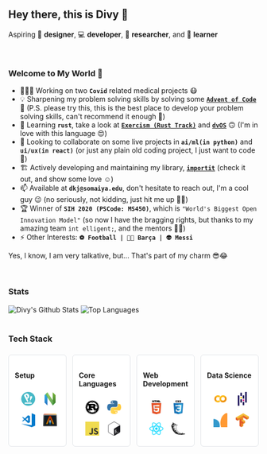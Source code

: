 ## Hey there, this is Divy 👋

Aspiring 🎨 **designer**, 💻 **developer**, 🔭 **researcher**, and 🧠 **learner**

<br />

### Welcome to My World 🙌

- 👨🏻‍💻 Working on two **`Covid`** related medical projects 😷
- 💡 Sharpening my problem solving skills by solving some **[`Advent of Code`](https://github.com/divykj/AdventOfCode)** 🎄 (P.S. please try this, this is the best place to develop your problem solving skills, can't recommend it enough 🙈)
- 🌱 Learning **`rust`**, take a look at **[`Exercism (Rust Track)`](https://github.com/divykj/ExercismRust)** and **[`dvOS`](https://github.com/divykj/dvOS)** 🙃 (I'm in love with this language 😍)
- 👯 Looking to collaborate on some live projects in **`ai/ml(in python)`** and **`ui/ux(in react)`** (or just any plain old coding project, I just want to code 🤷)
- 🏗 Actively developing and maintaining my library, **[`importit`](https://github.com/divykj/importit)** (check it out, and show some love ☺)
- 📫 Available at **`dkj@somaiya.edu`**, don't hesitate to reach out, I'm a cool guy 😉 (no seriously, not kidding, just hit me up 🤙🏻)
- 🏆 Winner of **`SIH 2020 (PSCode: MS450)`**, which is `"World's Biggest Open Innovation Model"` (so now I have the bragging rights, but thanks to my amazing team `int elligent;`, and the mentors 🙌🏻)
- ⚡ Other Interests: **`⚽ Football | 🔵🔴 Barça | 👽 Messi`**

Yes, I know, I am very talkative, but... That's part of my charm 😎😂

<br />

### Stats

<a>
  <img align="center" title="Divy's Github Stats" alt="Divy's Github Stats" src="https://github-readme-stats.vercel.app/api?username=divykj&count_private=true&hide=issues,stars&show_icons=true" />
</a>
<a>
  <img align="center" alt="Top Languages" src="https://github-readme-stats.vercel.app/api/top-langs/?username=divykj&hide=jupyter%20notebook&layout=compact" />
</a>

<br />
<br />

### Tech Stack

<div style="display: flex;">
  <div style="margin: 6px; margin-left: 0px; padding: 12px; border: 1px solid #e1e4e8; border-radius: 6px; background-color: #ffffff; flex: 1;">
    <h4>Setup</h4>
    <div style="text-align: right;">
      <img alt="Pop OS" width="28" height="28" style="margin: 6px" src="https://github.com/divykj/divykj/raw/master/icons/popos.png" />
      <img alt="Neovim" width="28" height="28" style="margin: 6px" src="https://github.com/divykj/divykj/raw/master/icons/neovim.png" />
      <img alt="Visual Studio Code" width="28" height="28" style="margin: 6px" src="https://github.com/divykj/divykj/raw/master/icons/vscode.svg" />
      <img alt="Alacritty" width="28" height="28" style="margin: 6px" src="https://github.com/divykj/divykj/raw/master/icons/alacritty.png" />
    </div>
  </div>
  <div style="margin: 6px; padding: 12px; border: 1px solid #e1e4e8; border-radius: 6px; background-color: #ffffff; flex: 1;">
    <h4>Core Languages</h4>
    <div style="text-align: right;">
      <img alt="Rust" width="28" height="28" style="margin: 6px" src="https://github.com/divykj/divykj/raw/master/icons/rust.svg" />
      <img alt="Python" width="28" height="28" style="margin: 6px" src="https://github.com/divykj/divykj/raw/master/icons/python.svg" />
      <img alt="JavaScript" width="28" height="28" style="margin: 6px" src="https://github.com/divykj/divykj/raw/master/icons/javascript.png" />
      <img alt="Bash" width="28" height="28" style="margin: 6px" src="https://github.com/divykj/divykj/raw/master/icons/bash.svg" />
    </div>
  </div>
  <div style="margin: 6px; padding: 12px; border: 1px solid #e1e4e8; border-radius: 6px; background-color: #ffffff; flex: 1;">
    <h4>Web Development</h4>
    <div style="text-align: right;">
      <img alt="HTML" width="28" height="28" style="margin: 6px" src="https://github.com/divykj/divykj/raw/master/icons/html.png" />
      <img alt="CSS" width="28" height="28" style="margin: 6px" src="https://github.com/divykj/divykj/raw/master/icons/css.png" />
      <img alt="React" width="28" height="28" style="margin: 6px" src="https://github.com/divykj/divykj/raw/master/icons/reactjs.svg" />
      <img alt="Flask" width="28" height="28" style="margin: 6px" src="https://github.com/divykj/divykj/raw/master/icons/flask.svg" />
    </div>
  </div>
  <div style="margin: 6px; margin-right: 0px; padding: 12px; border: 1px solid #e1e4e8; border-radius: 6px; background-color: #ffffff; flex: 1;">
    <h4>Data Science</h4>
    <div style="text-align: right;">
      <img alt="Google Colab" width="28" height="28" style="margin: 6px" src="https://github.com/divykj/divykj/raw/master/icons/colab.png" />
      <img alt="Pandas" width="28" height="28" style="margin: 6px" src="https://github.com/divykj/divykj/raw/master/icons/pandas.png" />
      <img alt="SciKit-Learn" width="28" height="28" style="margin: 6px" src="https://github.com/divykj/divykj/raw/master/icons/scikit-learn.png" />
      <img alt="Tensorflow" width="28" height="28" style="margin: 6px" src="https://github.com/divykj/divykj/raw/master/icons/tensorflow.svg" />
    </div>
  </div>
</div>
